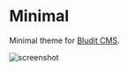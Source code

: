 # Minimal
 
Minimal theme for [Bludit CMS](https://www.bludit.com/).

![screenshot](https://user-images.githubusercontent.com/19951276/148689850-d6714a3c-a315-4b4d-b1db-ef10df987fa3.png)
